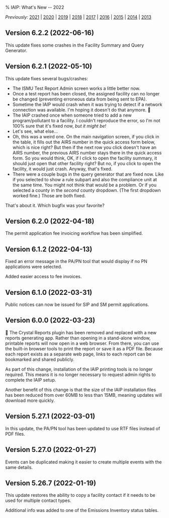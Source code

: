 % IAIP: What's New -- 2022

*Previously:*
[2021](changelog-2021.html) |
[2020](changelog-2020.html) |
[2019](changelog-2019.html) |
[2018](changelog-2018.html) |
[2017](changelog-2017.html) |
[2016](changelog-2016.html) |
[2015](changelog-2015.html) |
[2014](changelog-2014.html) |
[2013](changelog-2013.html)

## Version 6.2.2 <span>(2022-06-16)</span>

This update fixes some crashes in the Facility Summary and Query Generator.

## Version 6.2.1 <span>(2022-05-10)</span>

This update fixes several bugs/crashes:

- The ISMU Test Report Admin screen works a little better now.
- Once a test report has been closed, the assigned facility can no longer be changed (preventing erroneous data from being sent to EPA).
- Sometime the IAIP would crash when it was trying to detect if a network connection was available. I'm hoping it doesn't do that anymore. 🤞
- The IAIP crashed once when someone tried to add a new program/pollutant to a facility. I couldn't reproduce the error, so I'm not 100% sure that it's fixed now, *but it might be!*
- Let's see, what else...
- Oh, this was a weird one. On the main navigation screen, if you click in the table, it fills out the AIRS number in the quick access form below, which is nice right? But then if the next row you click doesn't have an AIRS number, the previous AIRS number stays there in the quick access form. So you would think, OK, if I click to open the facility summary, it should just open that other facility right? But no, if you click to open the facility, it would just crash. Anyway, that's fixed.
- There were a couple bugs in the query generator that are fixed now. Like if you selected to show a rule subpart and also the compliance unit at the same time. You might not think that would be a problem. Or if you selected a county in the *second* county dropdown. (The first dropdown worked fine.) Those are both fixed.

That's about it. Which bugfix was your favorite?

## Version 6.2.0 <span>(2022-04-18)</span>

The permit application fee invoicing workflow has been simplified.

## Version 6.1.2 <span>(2022-04-13)</span>

Fixed an error message in the PA/PN tool that would display if no PN applications were selected.

Added easier access to fee invoices.

## Version 6.1.0 <span>(2022-03-31)</span>

Public notices can now be issued for SIP and SM permit applications.

## Version 6.0.0 <span>(2022-03-23)</span>

📄 The Crystal Reports plugin has been removed and replaced with a new reports generating app. Rather than opening in a stand-alone window, printable reports will now open in a web browser. From there, you can use the built-in browser tools to print the report or save it as a PDF file. Because each report exists as a separate web page, links to each report can be bookmarked and shared publicly.

As part of this change, installation of the IAIP printing tools is no longer required. This means it is no longer necessary to request admin rights to complete the IAIP setup. 

Another benefit of this change is that the size of the IAIP installation files has been reduced from over 60MB to less than 15MB, meaning updates will download more quickly.

## Version 5.27.1 <span>(2022-03-01)</span>

In this update, the PA/PN tool has been updated to use RTF files instead of PDF files.

## Version 5.27.0 <span>(2022-01-27)</span>

Events can be duplicated making it easier to create multiple events with the same details.

## Version 5.26.7 <span>(2022-01-19)</span>

This update restores the ability to copy a facility contact if it needs to be used for multiple contact types.

Additional info was added to one of the Emissions Inventory status tables.
